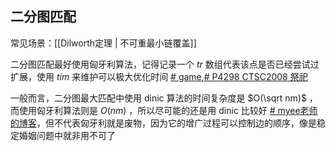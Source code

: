 
## 二分图匹配

常见场景：[[Dilworth定理 | 不可重最小链覆盖]]

二分图匹配最好使用匈牙利算法，记得记录一个 $tr$ 数组代表该点是否已经尝试过扩展，使用 $tim$ 来维护可以极大优化时间 [# game](https://www.luogu.com.cn/problem/P4055),[# P4298 CTSC2008 祭祀](https://www.luogu.com.cn/problem/P4298)

一般而言，二分图最大匹配中使用 dinic 算法的时间复杂度是 $O(\sqrt nm)$ ，而使用匈牙利算法则是 $O(nm)$  ，所以尽可能的还是用 dinic 比较好 [# myee老师的博客](https://www.cnblogs.com/myee/p/dinic-algorithm.html)，但不代表匈牙利就是废物，因为它的增广过程可以控制边的顺序，像是稳定婚姻问题中就非用不可了